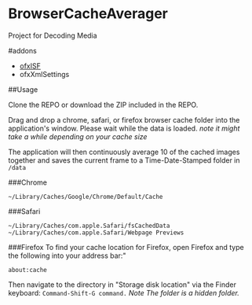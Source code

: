 # BrowserCacheAverager
Project for Decoding Media 

#addons
- [ofxISF](https://github.com/satoruhiga/ofxISF)
- ofxXmlSettings

##Usage

Clone the REPO or download the ZIP included in the REPO.  

Drag and drop a chrome, safari, or firefox browser cache folder into the application's window.  Please wait while the data is loaded. _note it might take a while depending on your cache size_

The application will then continuously average 10 of the cached images together and saves the current frame to a Time-Date-Stamped folder in ```/data```


###Chrome

    ~/Library/Caches/Google/Chrome/Default/Cache

###Safari

    ~/Library/Caches/com.apple.Safari/fsCachedData
    ~/Library/Caches/com.apple.Safari/Webpage Previews


###Firefox
To find your cache location for Firefox, open Firefox and type the following into your address bar:" 

    about:cache

Then navigate to the directory in "Storage disk location" via the Finder keyboard: ```Command-Shift-G command.```  _Note The folder is a hidden folder._